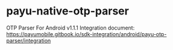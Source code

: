 # payu-native-otp-parser
OTP Parser For Android
v1.1.1
Integration document: https://payumobile.gitbook.io/sdk-integration/android/payu-otp-parser/integration